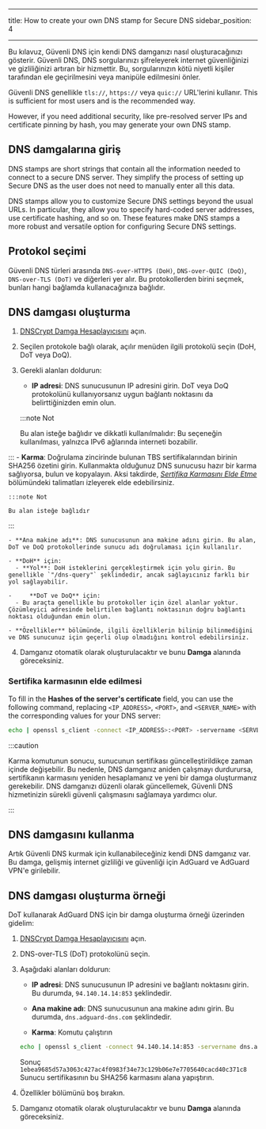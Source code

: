 - - -
title: How to create your own DNS stamp for Secure DNS sidebar_position: 4
- - -

Bu kılavuz, Güvenli DNS için kendi DNS damganızı nasıl oluşturacağınızı gösterir. Güvenli DNS, DNS sorgularınızı şifreleyerek internet güvenliğinizi ve gizliliğinizi artıran bir hizmettir. Bu, sorgularınızın kötü niyetli kişiler tarafından ele geçirilmesini veya manipüle edilmesini önler.

Güvenli DNS genellikle `tls://`, `https://` veya `quic://` URL'lerini kullanır. This is sufficient for most users and is the recommended way.

However, if you need additional security, like pre-resolved server IPs and certificate pinning by hash, you may generate your own DNS stamp.

## DNS damgalarına giriş

DNS stamps are short strings that contain all the information needed to connect to a secure DNS server. They simplify the process of setting up Secure DNS as the user does not need to manually enter all this data.

DNS stamps allow you to customize Secure DNS settings beyond the usual URLs. In particular, they allow you to specify hard-coded server addresses, use certificate hashing, and so on. These features make DNS stamps a more robust and versatile option for configuring Secure DNS settings.

## Protokol seçimi

Güvenli DNS türleri arasında `DNS-over-HTTPS (DoH)`, `DNS-over-QUIC (DoQ)`, `DNS-over-TLS (DoT)` ve diğerleri yer alır. Bu protokollerden birini seçmek, bunları hangi bağlamda kullanacağınıza bağlıdır.

## DNS damgası oluşturma

1. [DNSCrypt Damga Hesaplayıcısını](https://dnscrypt.info/stamps/) açın.

2. Seçilen protokole bağlı olarak, açılır menüden ilgili protokolü seçin (DoH, DoT veya DoQ).

3. Gerekli alanları doldurun:
    - **IP adresi**: DNS sunucusunun IP adresini girin. DoT veya DoQ protokolünü kullanıyorsanız uygun bağlantı noktasını da belirttiğinizden emin olun.

    :::note Not

    Bu alan isteğe bağlıdır ve dikkatli kullanılmalıdır: Bu seçeneğin kullanılması, yalnızca IPv6 ağlarında interneti bozabilir.


:::
    - **Karma**: Doğrulama zincirinde bulunan TBS sertifikalarından birinin SHA256 özetini girin. Kullanmakta olduğunuz DNS sunucusu hazır bir karma sağlıyorsa, bulun ve kopyalayın. Aksi takdirde, [*Sertifika Karmasını Elde Etme*](#obtaining-the-certificate-hash) bölümündeki talimatları izleyerek elde edebilirsiniz.

    :::note Not

    Bu alan isteğe bağlıdır


:::

    - **Ana makine adı**: DNS sunucusunun ana makine adını girin. Bu alan, DoT ve DoQ protokollerinde sunucu adı doğrulaması için kullanılır.

    - **DoH** için:
      - **Yol**: DoH isteklerini gerçekleştirmek için yolu girin. Bu genellikle `"/dns-query"` şeklindedir, ancak sağlayıcınız farklı bir yol sağlayabilir.

    -     **DoT ve DoQ** için:
      - Bu araçta genellikle bu protokoller için özel alanlar yoktur. Çözümleyici adresinde belirtilen bağlantı noktasının doğru bağlantı noktası olduğundan emin olun.

    - **Özellikler** bölümünde, ilgili özelliklerin bilinip bilinmediğini ve DNS sunucunuz için geçerli olup olmadığını kontrol edebilirsiniz.

4. Damganız otomatik olarak oluşturulacaktır ve bunu **Damga** alanında göreceksiniz.

### Sertifika karmasının elde edilmesi

To fill in the **Hashes of the server's certificate** field, you can use the following command, replacing `<IP_ADDRESS>`, `<PORT>`, and `<SERVER_NAME>` with the corresponding values for your DNS server:

```bash
echo | openssl s_client -connect <IP_ADDRESS>:<PORT> -servername <SERVER_NAME> 2>/dev/null | openssl x509 -outform der | openssl asn1parse -inform der -strparse 4 -noout -out - | openssl dgst -sha256
```

:::caution

Karma komutunun sonucu, sunucunun sertifikası güncelleştirildikçe zaman içinde değişebilir. Bu nedenle, DNS damganız aniden çalışmayı durdurursa, sertifikanın karmasını yeniden hesaplamanız ve yeni bir damga oluşturmanız gerekebilir. DNS damganızı düzenli olarak güncellemek, Güvenli DNS hizmetinizin sürekli güvenli çalışmasını sağlamaya yardımcı olur.

:::

## DNS damgasını kullanma

Artık Güvenli DNS kurmak için kullanabileceğiniz kendi DNS damganız var. Bu damga, gelişmiş internet gizliliği ve güvenliği için AdGuard ve AdGuard VPN'e girilebilir.

## DNS damgası oluşturma örneği

DoT kullanarak AdGuard DNS için bir damga oluşturma örneği üzerinden gidelim:

1. [DNSCrypt Damga Hesaplayıcısını](https://dnscrypt.info/stamps/) açın.

2. DNS-over-TLS (DoT) protokolünü seçin.

3. Aşağıdaki alanları doldurun:

    - **IP adresi**: DNS sunucusunun IP adresini ve bağlantı noktasını girin. Bu durumda, `94.140.14.14:853` şeklindedir.

    - **Ana makine adı**: DNS sunucusunun ana makine adını girin. Bu durumda, `dns.adguard-dns.com` şeklindedir.

    - **Karma**: Komutu çalıştırın

    ```bash
    echo | openssl s_client -connect 94.140.14.14:853 -servername dns.adguard-dns.com 2>/dev/null | openssl x509 -outform der | openssl asn1parse -inform der -strparse 4 -noout -out - | openssl dgst -sha256
    ```

    Sonuç `1ebea9685d57a3063c427ac4f0983f34e73c129b06e7e7705640cacd40c371c8` Sunucu sertifikasının bu SHA256 karmasını alana yapıştırın.

4. Özellikler bölümünü boş bırakın.

5. Damganız otomatik olarak oluşturulacaktır ve bunu **Damga** alanında göreceksiniz.

